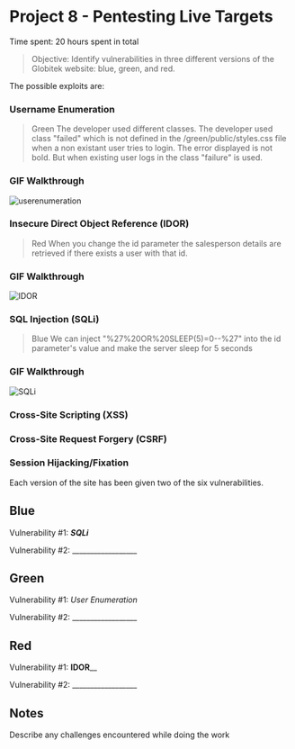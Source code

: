 # Project 8 - Pentesting Live Targets

Time spent: 20 hours spent in total

> Objective: Identify vulnerabilities in three different versions of the Globitek website: blue, green, and red.

The possible exploits are:
### Username Enumeration 
> Green
The developer used different classes. The developer used class "failed" which is not defined in the /green/public/styles.css file when a non existant user tries to login. The error displayed is not bold. But when existing user logs in the class "failure" is used.
### GIF Walkthrough  
![userenumeration](https://user-images.githubusercontent.com/34077891/58156790-cb6f0780-7c2b-11e9-90a7-3439481e89c6.gif)
 
### Insecure Direct Object Reference (IDOR)
> Red
When you change the id parameter the salesperson details are retrieved if there exists a user with that id. 
### GIF Walkthrough
![IDOR](https://user-images.githubusercontent.com/34077891/58156894-08d39500-7c2c-11e9-842f-49570a541e0a.gif)

### SQL Injection (SQLi)
> Blue
We can inject "%27%20OR%20SLEEP(5)=0--%27" into the id parameter's value and make the server sleep for 5 seconds
### GIF Walkthrough
![SQLi](https://user-images.githubusercontent.com/34077891/58156947-256fcd00-7c2c-11e9-967a-e328a52a7184.gif)

### Cross-Site Scripting (XSS)
### Cross-Site Request Forgery (CSRF)
### Session Hijacking/Fixation

Each version of the site has been given two of the six vulnerabilities.

## Blue

Vulnerability #1: _______SQLi_______

Vulnerability #2: __________________


## Green

Vulnerability #1: _User Enumeration_

Vulnerability #2: __________________


## Red

Vulnerability #1: ______IDOR________

Vulnerability #2: __________________


## Notes

Describe any challenges encountered while doing the work


